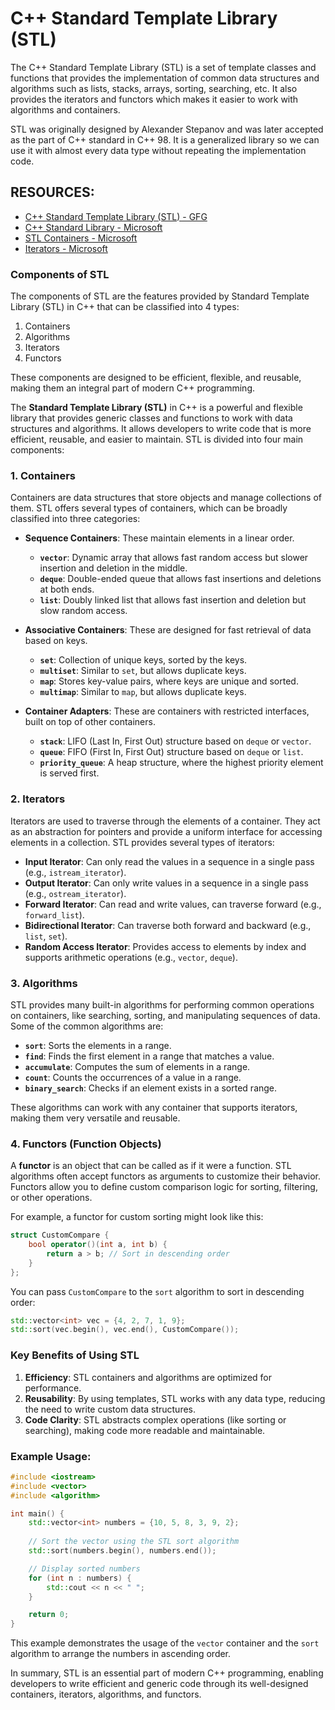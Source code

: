 # C++ Standard Template Library (STL)

The C++ Standard Template Library (STL) is a set of template classes and functions that provides the implementation of common data structures and algorithms such as lists, stacks, arrays, sorting, searching, etc. It also provides the iterators and functors which makes it easier to work with algorithms and containers.

STL was originally designed by Alexander Stepanov and was later accepted as the part of C++ standard in C++ 98. It is a generalized library so we can use it with almost every data type without repeating the implementation code.

## RESOURCES:
* [C++ Standard Template Library (STL) - GFG](https://www.geeksforgeeks.org/the-c-standard-template-library-stl/)
* [C++ Standard Library - Microsoft](https://learn.microsoft.com/en-us/cpp/standard-library/cpp-standard-library-overview?view=msvc-170)
* [STL Containers - Microsoft](https://learn.microsoft.com/en-us/cpp/standard-library/stl-containers?view=msvc-170)
* [Iterators - Microsoft](https://learn.microsoft.com/en-us/cpp/standard-library/iterators?view=msvc-170)

### Components of STL
The components of STL are the features provided by Standard Template Library (STL) in C++ that can be classified into 4 types:
1. Containers
2. Algorithms
3. Iterators
4. Functors

These components are designed to be efficient, flexible, and reusable, making them an integral part of modern C++ programming.

The **Standard Template Library (STL)** in C++ is a powerful and flexible library that provides generic classes and functions to work with data structures and algorithms. It allows developers to write code that is more efficient, reusable, and easier to maintain. STL is divided into four main components:

### 1. **Containers**
Containers are data structures that store objects and manage collections of them. STL offers several types of containers, which can be broadly classified into three categories:

- **Sequence Containers**: These maintain elements in a linear order.
  - **`vector`**: Dynamic array that allows fast random access but slower insertion and deletion in the middle.
  - **`deque`**: Double-ended queue that allows fast insertions and deletions at both ends.
  - **`list`**: Doubly linked list that allows fast insertion and deletion but slow random access.

- **Associative Containers**: These are designed for fast retrieval of data based on keys.
  - **`set`**: Collection of unique keys, sorted by the keys.
  - **`multiset`**: Similar to `set`, but allows duplicate keys.
  - **`map`**: Stores key-value pairs, where keys are unique and sorted.
  - **`multimap`**: Similar to `map`, but allows duplicate keys.

- **Container Adapters**: These are containers with restricted interfaces, built on top of other containers.
  - **`stack`**: LIFO (Last In, First Out) structure based on `deque` or `vector`.
  - **`queue`**: FIFO (First In, First Out) structure based on `deque` or `list`.
  - **`priority_queue`**: A heap structure, where the highest priority element is served first.

### 2. **Iterators**
Iterators are used to traverse through the elements of a container. They act as an abstraction for pointers and provide a uniform interface for accessing elements in a collection. STL provides several types of iterators:

- **Input Iterator**: Can only read the values in a sequence in a single pass (e.g., `istream_iterator`).
- **Output Iterator**: Can only write values in a sequence in a single pass (e.g., `ostream_iterator`).
- **Forward Iterator**: Can read and write values, can traverse forward (e.g., `forward_list`).
- **Bidirectional Iterator**: Can traverse both forward and backward (e.g., `list`, `set`).
- **Random Access Iterator**: Provides access to elements by index and supports arithmetic operations (e.g., `vector`, `deque`).

### 3. **Algorithms**
STL provides many built-in algorithms for performing common operations on containers, like searching, sorting, and manipulating sequences of data. Some of the common algorithms are:

- **`sort`**: Sorts the elements in a range.
- **`find`**: Finds the first element in a range that matches a value.
- **`accumulate`**: Computes the sum of elements in a range.
- **`count`**: Counts the occurrences of a value in a range.
- **`binary_search`**: Checks if an element exists in a sorted range.

These algorithms can work with any container that supports iterators, making them very versatile and reusable.

### 4. **Functors (Function Objects)**
A **functor** is an object that can be called as if it were a function. STL algorithms often accept functors as arguments to customize their behavior. Functors allow you to define custom comparison logic for sorting, filtering, or other operations.

For example, a functor for custom sorting might look like this:

```cpp
struct CustomCompare {
    bool operator()(int a, int b) {
        return a > b; // Sort in descending order
    }
};
```

You can pass `CustomCompare` to the `sort` algorithm to sort in descending order:

```cpp
std::vector<int> vec = {4, 2, 7, 1, 9};
std::sort(vec.begin(), vec.end(), CustomCompare());
```

### Key Benefits of Using STL
1. **Efficiency**: STL containers and algorithms are optimized for performance.
2. **Reusability**: By using templates, STL works with any data type, reducing the need to write custom data structures.
3. **Code Clarity**: STL abstracts complex operations (like sorting or searching), making code more readable and maintainable.

### Example Usage:

```cpp
#include <iostream>
#include <vector>
#include <algorithm>

int main() {
    std::vector<int> numbers = {10, 5, 8, 3, 9, 2};
    
    // Sort the vector using the STL sort algorithm
    std::sort(numbers.begin(), numbers.end());

    // Display sorted numbers
    for (int n : numbers) {
        std::cout << n << " ";
    }

    return 0;
}
```

This example demonstrates the usage of the `vector` container and the `sort` algorithm to arrange the numbers in ascending order.

In summary, STL is an essential part of modern C++ programming, enabling developers to write efficient and generic code through its well-designed containers, iterators, algorithms, and functors.

